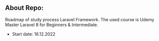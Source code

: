 ## About Repo:

Roadmap of study process Laravel Framework. The used course is Udemy Master Laravel 8 for Beginners & Intermediate.

- Start date: 16.12.2022
